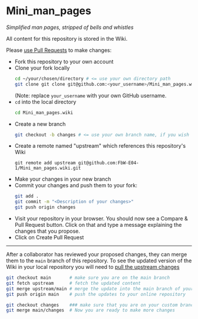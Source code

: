 # Mini_man_pages
*Simplified man pages, stripped of bells and whistles*

All content for this repository is stored in the Wiki.

Please [use Pull Requests](https://opensource.com/article/19/7/create-pull-request-github) to make changes:

* Fork this repository to your own account
* Clone your fork locally
  ```bash
  cd ~/your/chosen/directory # <= use your own directory path
  git clone git clone git@github.com:<your_username>/Mini_man_pages.wiki.git
  ```
  (Note: replace `your_username` with your own GitHub username.
* `cd` into the local directory
  ```bash
  cd Mini_man_pages.wiki
  ```
* Create a new branch
  ```bash
  git checkout -b changes # <= use your own branch name, if you wish
  ```
* Create a remote named "upstream" which references this repository's Wiki
  ```
  git remote add upstream git@github.com:FbW-E04-1/Mini_man_pages.wiki.git
  ```
* Make your changes in your new branch
* Commit your changes and push them to your fork:
  ```bash
  git add .
  git commit -m "<Description of your changes>"
  git push origin changes
  ```
* Visit your repository in your browser. You should now see a Compare & Pull Request button. Click on that and type a message explaining the changes that you propose.
* Click on Create Pull Request
---
After a collaborator has reviewed your proposed changes, they can merge them to the `main` branch of this repository. To see the updated version of the Wiki in your local repository you will need to [pull the upstream changes](https://bioconductor.org/developers/how-to/git/pull-upstream-changes/)

```bash
git checkout main       # make sure you are on the main branch
git fetch upstream      # fetch the updated content
git merge upstream/main # merge the update into the main branch of your fork, locally
git push origin main    # push the updates to your online repository

git checkout changes    ### make sure that you are on your custom branch ###
git merge main/changes  # Now you are ready to make more changes
```

